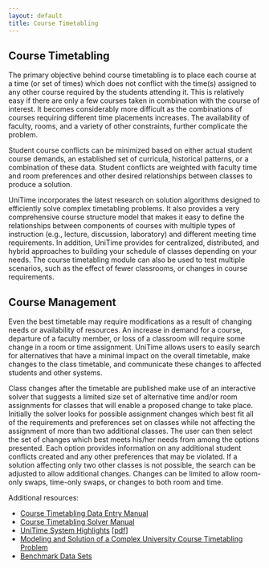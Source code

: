 ```yaml
---
layout: default
title: Course Timetabling
---
```


## Course Timetabling

The primary objective behind course timetabling is to place each course at a time (or set of times) which does not conflict with the time(s) assigned to any other course required by the students attending it. This is relatively easy if there are only a few courses taken in combination with the course of interest. It becomes considerably more difficult as the combinations of courses requiring different time placements increases. The availability of faculty, rooms, and a variety of other constraints, further complicate the problem.

Student course conflicts can be minimized based on either actual student course demands, an established set of curricula, historical patterns, or a combination of these data. Student conflicts are weighted with faculty time and room preferences and other desired relationships between classes to produce a solution.

UniTime incorporates the latest research on solution algorithms designed to efficiently solve complex timetabling problems. It also provides a very comprehensive course structure model that makes it easy to define the relationships between components of courses with multiple types of instruction (e.g., lecture, discussion, laboratory) and different meeting time requirements. In addition, UniTime provides for centralized, distributed, and hybrid approaches to building your schedule of classes depending on your needs. The course timetabling module can also be used to test multiple scenarios, such as the effect of fewer classrooms, or changes in course requirements.

## Course Management

Even the best timetable may require modifications as a result of changing needs or availability of resources. An increase in demand for a course, departure of a faculty member, or loss of a classroom will require some change in a room or time assignment. UniTime allows users to easily search for alternatives that have a minimal impact on the overall timetable, make changes to the class timetable, and communicate these changes to affected students and other systems.

Class changes after the timetable are published make use of an interactive solver that suggests a limited size set of alternative time and/or room assignments for classes that will enable a proposed change to take place. Initially the solver looks for possible assignment changes which best fit all of the requirements and preferences set on classes while not affecting the assignment of more than two additional classes. The user can then select the set of changes which best meets his/her needs from among the options presented. Each option provides information on any additional student conflicts created and any other preferences that may be violated. If a solution affecting only two other classes is not possible, the search can be adjusted to allow additional changes. Changes can be limited to allow room-only swaps, time-only swaps, or changes to both room and time.

Additional resources:
* [Course Timetabling Data Entry Manual](manuals/courses-entry)
* [Course Timetabling Solver Manual](manuals/courses-solver)
* [UniTime System Highlights](https://www.unitime.org/unitime_intro.php) [[pdf](https://www.unitime.org/present/unitime-highlights.pdf)]
* [Modeling and Solution of a Complex University Course Timetabling Problem](https://www.unitime.org/papers/patat07.pdf)
* [Benchmark Data Sets](https://www.unitime.org/uct_datasets.php)